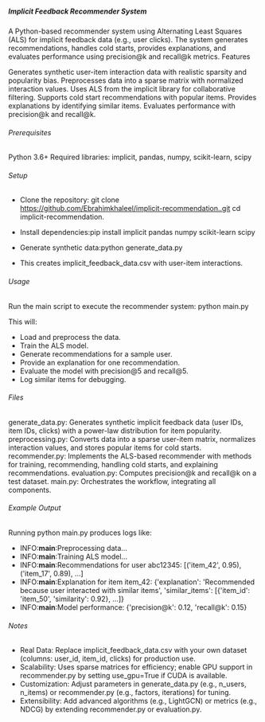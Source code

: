 ##### Implicit Feedback Recommender System
A Python-based recommender system using Alternating Least Squares (ALS) for implicit feedback data (e.g., user clicks). The system generates recommendations, handles cold starts, provides explanations, and evaluates performance using precision@k and recall@k metrics.
Features

Generates synthetic user-item interaction data with realistic sparsity and popularity bias.
Preprocesses data into a sparse matrix with normalized interaction values.
Uses ALS from the implicit library for collaborative filtering.
Supports cold start recommendations with popular items.
Provides explanations by identifying similar items.
Evaluates performance with precision@k and recall@k.

###### Prerequisites

Python 3.6+
Required libraries: implicit, pandas, numpy, scikit-learn, scipy

###### Setup

- Clone the repository:
git clone https://github.com/Ebrahimkhaleel/implicit-recommendation..git
cd implicit-recommendation.


- Install dependencies:pip install implicit pandas numpy scikit-learn scipy


- Generate synthetic data:python generate_data.py

- This creates implicit_feedback_data.csv with user-item interactions.

###### Usage
Run the main script to execute the recommender system:
python main.py

This will:

- Load and preprocess the data.
- Train the ALS model.
- Generate recommendations for a sample user.
- Provide an explanation for one recommendation.
- Evaluate the model with precision@5 and recall@5.
- Log similar items for debugging.

###### Files

generate_data.py: Generates synthetic implicit feedback data (user IDs, item IDs, clicks) with a power-law distribution for item popularity.
preprocessing.py: Converts data into a sparse user-item matrix, normalizes interaction values, and stores popular items for cold starts.
recommender.py: Implements the ALS-based recommender with methods for training, recommending, handling cold starts, and explaining recommendations.
evaluation.py: Computes precision@k and recall@k on a test dataset.
main.py: Orchestrates the workflow, integrating all components.

###### Example Output
Running python main.py produces logs like:
- INFO:__main__:Preprocessing data...
- INFO:__main__:Training ALS model...
- INFO:__main__:Recommendations for user abc12345: [('item_42', 0.95), ('item_17', 0.89), ...]
- INFO:__main__:Explanation for item item_42: {'explanation': 'Recommended because user interacted with similar items', 'similar_items': [{'item_id': 'item_50', 'similarity': 0.92}, ...]}
- INFO:__main__:Model performance: {'precision@k': 0.12, 'recall@k': 0.15}

###### Notes

- Real Data: Replace implicit_feedback_data.csv with your own dataset (columns: user_id, item_id, clicks) for production use.
- Scalability: Uses sparse matrices for efficiency; enable GPU support in recommender.py by setting use_gpu=True if CUDA is available.
- Customization: Adjust parameters in generate_data.py (e.g., n_users, n_items) or recommender.py (e.g., factors, iterations) for tuning.
- Extensibility: Add advanced algorithms (e.g., LightGCN) or metrics (e.g., NDCG) by extending recommender.py or evaluation.py.
